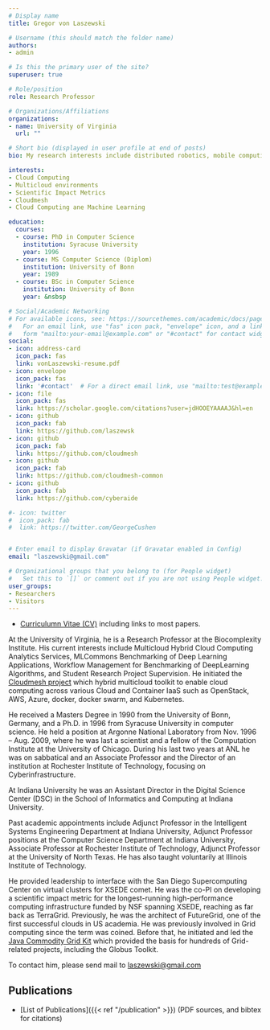 ```yaml
---
# Display name
title: Gregor von Laszewski

# Username (this should match the folder name)
authors:
- admin

# Is this the primary user of the site?
superuser: true

# Role/position
role: Research Professor

# Organizations/Affiliations
organizations:
- name: University of Virginia
  url: ""

# Short bio (displayed in user profile at end of posts)
bio: My research interests include distributed robotics, mobile computing and programmable matter.

interests:
- Cloud Computing
- Multicloud environments
- Scientific Impact Metrics
- Cloudmesh
- Cloud Computing ane Machine Learning

education:
  courses:
  - course: PhD in Computer Science
    institution: Syracuse University
    year: 1996
  - course: MS Computer Science (Diplom)
    institution: University of Bonn
    year: 1989
  - course: BSc in Computer Science
    institution: University of Bonn
    year: &nsbsp

# Social/Academic Networking
# For available icons, see: https://sourcethemes.com/academic/docs/page-builder/#icons
#   For an email link, use "fas" icon pack, "envelope" icon, and a link in the
#   form "mailto:your-email@example.com" or "#contact" for contact widget.
social:
- icon: address-card
  icon_pack: fas
  link: vonLaszewski-resume.pdf
- icon: envelope
  icon_pack: fas
  link: '#contact'  # For a direct email link, use "mailto:test@example.org".
- icon: file
  icon_pack: fas
  link: https://scholar.google.com/citations?user=jdHOOEYAAAAJ&hl=en
- icon: github
  icon_pack: fab
  link: https://github.com/laszewsk
- icon: github
  icon_pack: fab
  link: https://github.com/cloudmesh
- icon: github
  icon_pack: fab
  link: https://github.com/cloudmesh-common
- icon: github
  icon_pack: fab
  link: https://github.com/cyberaide

#- icon: twitter
#  icon_pack: fab
#  link: https://twitter.com/GeorgeCushen


# Enter email to display Gravatar (if Gravatar enabled in Config)
email: "laszewski@gmail.com"

# Organizational groups that you belong to (for People widget)
#   Set this to `[]` or comment out if you are not using People widget.
user_groups:
- Researchers
- Visitors
---
```


* [Curriculumn Vitae (CV)](vonLaszewski-resume.pdf) including links to
most papers.

At the University of Virginia, he is a Research Professor at the Biocomplexity Institute. 
His current interests include
    Multicloud Hybrid Cloud Computing Analytics Services,
    MLCommons Benchmarking of Deep Learning Applications,
    Workflow Management for Benchmarking of DeepLearning Algorithms, and 
    Student Research Project Supervision.
He initiated the
[Cloudmesh project](https://cloudmesh.github.io/cloudmesh-manual/)
which hybrid multicloud toolkit to enable cloud computing across
various Cloud and Container IaaS such as OpenStack, AWS, Azure,
docker, docker swarm, and Kubernetes.

He received a Masters Degree in 1990 from the University of Bonn,
Germany, and a Ph.D. in 1996 from Syracuse University in computer
science. He held a position at Argonne National Laboratory from
Nov. 1996 – Aug. 2009, where he was last a scientist and a fellow of
the Computation Institute at the University of Chicago. During his last
two years at ANL he was on sabbatical and an Associate Professor and
the Director of an institution at Rochester Institute of Technology,
focusing on Cyberinfrastructure.

At Indiana University he was an Assistant Director in the Digital Science
Center (DSC) in the School of Informatics and Computing at Indiana
University.

Past academic appointments include Adjunct Professor in the
Intelligent Systems Engineering Department at Indiana University, Adjunct Professor positions at the Computer
Science Department at Indiana University, Associate Professor at
Rochester Institute of Technology, Adjunct Professor at the University of
North Texas. He has also taught voluntarily at Illinois
Institute of Technology.

He provided leadership to interface with the San Diego
Supercomputing Center on virtual clusters for XSEDE comet.
He was the co-PI on developing a scientific impact metric for the longest-running high-performance computing infrastructure funded by NSF spanning XSEDE, reaching as far back as TerraGrid.
Previously, he was the architect of FutureGrid, one of the first
successful clouds in US academia. He was previously involved in Grid
computing since the term was coined. Before that, he initiated and led
the [Java Commodity Grid Kit](http://www.cogkit.org) which provided
the basis for hundreds of Grid-related projects, including the Globus
Toolkit.

To contact him, please send mail to <laszewski@gmail.com>

## Publications


* [List of Publications]({{< ref "/publication" >}}) (PDF sources, and
  bibtex for citations)
